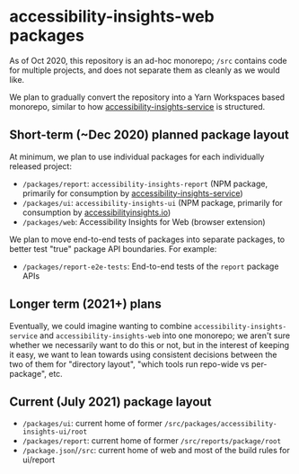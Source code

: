 <!--
Copyright (c) Microsoft Corporation. All rights reserved.
Licensed under the MIT License.
-->

# accessibility-insights-web packages

As of Oct 2020, this repository is an ad-hoc monorepo; `/src` contains code for multiple projects,
and does not separate them as cleanly as we would like.

We plan to gradually convert the repository into a Yarn Workspaces based monorepo, similar to
how [accessibility-insights-service](https://github.com/microsoft/accessibility-insights-service) is
structured.

## Short-term (~Dec 2020) planned package layout

At minimum, we plan to use individual packages for each individually released project:

* `/packages/report`: `accessibility-insights-report` (NPM package, primarily for consumption by [accessibility-insights-service](https://github.com/microsoft/accessibility-insights-service))
* `/packages/ui`: `accessibility-insights-ui` (NPM package, primarily for consumption by [accessibilityinsights.io](https://accessibilityinsights.io))
* `/packages/web`: Accessibility Insights for Web (browser extension)

We plan to move end-to-end tests of packages into separate packages, to better test "true"
package API boundaries. For example:

* `/packages/report-e2e-tests`: End-to-end tests of the `report` package APIs

## Longer term (2021+) plans

Eventually, we could imagine wanting to combine `accessibility-insights-service` and
`accessibility-insights-web` into one monorepo; we aren't sure whether we necessarily want to do
this or not, but in the interest of keeping it easy, we want to lean towards using consistent
decisions between the two of them for "directory layout", "which tools run repo-wide vs
per-package", etc.

## Current (July 2021) package layout

* `/packages/ui`: current home of former `/src/packages/accessibility-insights-ui/root`
* `/packages/report`: current home of former `/src/reports/package/root`
* `/package.json`/`/src`: current home of web and most of the build rules for ui/report
